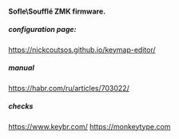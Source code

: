 #### Sofle\Soufflé ZMK firmware.
##### configuration page:
https://nickcoutsos.github.io/keymap-editor/
##### manual
https://habr.com/ru/articles/703022/

##### checks
https://www.keybr.com/
https://monkeytype.com
